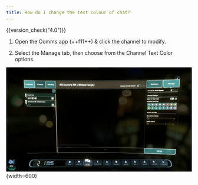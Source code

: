 ```yaml
---
title: How do I change the text colour of chat?
---
```


{{version_check("4.0")}}

1. Open the Comms app (++f11++) & click the channel to modify.

1. Select the Manage tab, then choose from the Channel Text Color options.

![Manage Channel Tab](./images/manage-tab.jpg){width=600}
